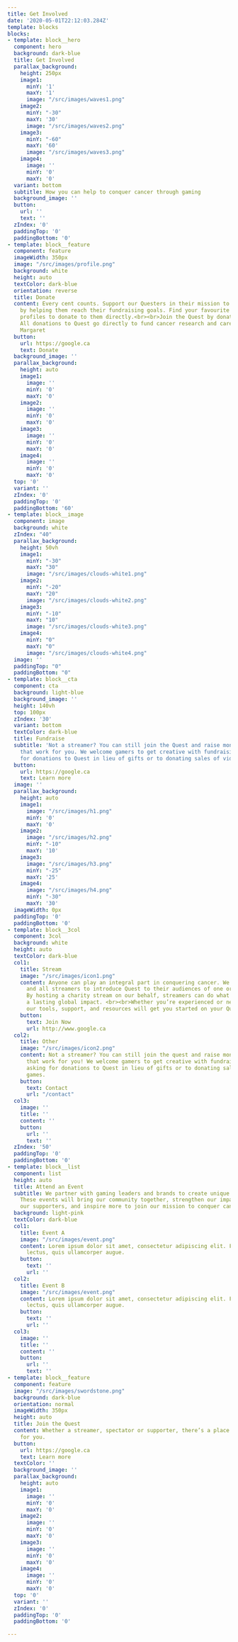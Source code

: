 ```yaml
---
title: Get Involved
date: '2020-05-01T22:12:03.284Z'
template: blocks
blocks:
- template: block__hero
  component: hero
  background: dark-blue
  title: Get Involved
  parallax_background:
    height: 250px
    image1:
      minY: '1'
      maxY: '1'
      image: "/src/images/waves1.png"
    image2:
      minY: "-30"
      maxY: '30'
      image: "/src/images/waves2.png"
    image3:
      minY: "-60"
      maxY: '60'
      image: "/src/images/waves3.png"
    image4:
      image: ''
      minY: '0'
      maxY: '0'
  variant: bottom
  subtitle: How you can help to conquer cancer through gaming
  background_image: ''
  button:
    url: ''
    text: ''
  zIndex: '0'
  paddingTop: '0'
  paddingBottom: '0'
- template: block__feature
  component: feature
  imageWidth: 350px
  image: "/src/images/profile.png"
  background: white
  height: auto
  textColor: dark-blue
  orientation: reverse
  title: Donate
  content: Every cent counts. Support our Questers in their mission to conquer cancer
    by helping them reach their fundraising goals. Find your favourite streamers’
    profiles to donate to them directly.<br><br>Join the Quest by donating today.
    All donations to Quest go directly to fund cancer research and care at The Princess
    Margaret
  button:
    url: https://google.ca
    text: Donate
  background_image: ''
  parallax_background:
    height: auto
    image1:
      image: ''
      minY: '0'
      maxY: '0'
    image2:
      image: ''
      minY: '0'
      maxY: '0'
    image3:
      image: ''
      minY: '0'
      maxY: '0'
    image4:
      image: ''
      minY: '0'
      maxY: '0'
  top: '0'
  variant: ''
  zIndex: '0'
  paddingTop: '0'
  paddingBottom: '60'
- template: block__image
  component: image
  background: white
  zIndex: "40"
  parallax_background:
    height: 50vh
    image1:
      minY: "-30"
      maxY: "30"
      image: "/src/images/clouds-white1.png"
    image2:
      minY: "-20"
      maxY: "20"
      image: "/src/images/clouds-white2.png"
    image3:
      minY: "-10"
      maxY: "10"
      image: "/src/images/clouds-white3.png"
    image4:
      minY: "0"
      maxY: "0"
      image: "/src/images/clouds-white4.png"
  image: ''
  paddingTop: "0"
  paddingBottom: "0"
- template: block__cta
  component: cta
  background: light-blue
  background_image: ''
  height: 140vh
  top: 100px
  zIndex: '30'
  variant: bottom
  textColor: dark-blue
  title: Fundraise
  subtitle: 'Not a streamer? You can still join the Quest and raise money in ways
    that work for you. We welcome gamers to get creative with fundraising, from asking
    for donations to Quest in lieu of gifts or to donating sales of video games. '
  button:
    url: https://google.ca
    text: Learn more
  image: ''
  parallax_background:
    height: auto
    image1:
      image: "/src/images/h1.png"
      minY: '0'
      maxY: '0'
    image2:
      image: "/src/images/h2.png"
      minY: "-10"
      maxY: '10'
    image3:
      image: "/src/images/h3.png"
      minY: "-25"
      maxY: '25'
    image4:
      image: "/src/images/h4.png"
      minY: "-30"
      maxY: '30'
  imageWidth: 0px
  paddingTop: '0'
  paddingBottom: '0'
- template: block__3col
  component: 3col
  background: white
  height: auto
  textColor: dark-blue
  col1:
    title: Stream
    image: "/src/images/icon1.png"
    content: Anyone can play an integral part in conquering cancer. We welcome any
      and all streamers to introduce Quest to their audiences of one or millions.
      By hosting a charity stream on our behalf, streamers can do what they love for
      a lasting global impact. <br><br>Whether you’re experienced or new to streaming,
      our tools, support, and resources will get you started on your Quest today.
    button:
      text: Join Now
      url: http://www.google.ca
  col2:
    title: Other
    image: "/src/images/icon2.png"
    content: Not a streamer? You can still join the quest and raise money in ways
      that work for you! We welcome gamers to get creative with fundraising, from
      asking for donations to Quest in lieu of gifts or to donating sales of video
      games.
    button:
      text: Contact
      url: "/contact"
  col3:
    image: ''
    title: ''
    content: ''
    button:
      url: ''
      text: ''
  zIndex: '50'
  paddingTop: '0'
  paddingBottom: '0'
- template: block__list
  component: list
  height: auto
  title: Attend an Event
  subtitle: We partner with gaming leaders and brands to create unique gaming experiences.
    These events will bring our community together, strengthen our impact, celebrate
    our supporters, and inspire more to join our mission to conquer cancer.
  background: light-pink
  textColor: dark-blue
  col1:
    title: Event A
    image: "/src/images/event.png"
    content: Lorem ipsum dolor sit amet, consectetur adipiscing elit. Fusce at vehicula
      lectus, quis ullamcorper augue.
    button:
      text: ''
      url: ''
  col2:
    title: Event B
    image: "/src/images/event.png"
    content: Lorem ipsum dolor sit amet, consectetur adipiscing elit. Fusce at vehicula
      lectus, quis ullamcorper augue.
    button:
      text: ''
      url: ''
  col3:
    image: ''
    title: ''
    content: ''
    button:
      url: ''
      text: ''
- template: block__feature
  component: feature
  image: "/src/images/swordstone.png"
  background: dark-blue
  orientation: normal
  imageWidth: 350px
  height: auto
  title: Join the Quest
  content: Whether a streamer, spectator or supporter, there’s a place in this Quest
    for you.
  button:
    url: https://google.ca
    text: Learn more
  textColor: ''
  background_image: ''
  parallax_background:
    height: auto
    image1:
      image: ''
      minY: '0'
      maxY: '0'
    image2:
      image: ''
      minY: '0'
      maxY: '0'
    image3:
      image: ''
      minY: '0'
      maxY: '0'
    image4:
      image: ''
      minY: '0'
      maxY: '0'
  top: '0'
  variant: ''
  zIndex: '0'
  paddingTop: '0'
  paddingBottom: '0'

---
```

